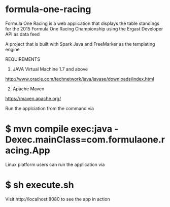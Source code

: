 # formula-one-racing
Formula One Racing is a web application that displays the table standings for the 2015 Formula One Racing Championship using the Ergast Developer API as data feed

A project that is built with Spark Java and FreeMarker as the templating engine

REQUIREMENTS

1. JAVA Virtual Machine 1.7 and above

http://www.oracle.com/technetwork/java/javase/downloads/index.html

2. Apache Maven

https://maven.apache.org/

Run the applciation from the command via

# $ mvn compile exec:java -Dexec.mainClass=com.formulaone.racing.App

Linux platform users can run the application via

# $ sh execute.sh


Visit http://localhost:8080 to see the app in action 
